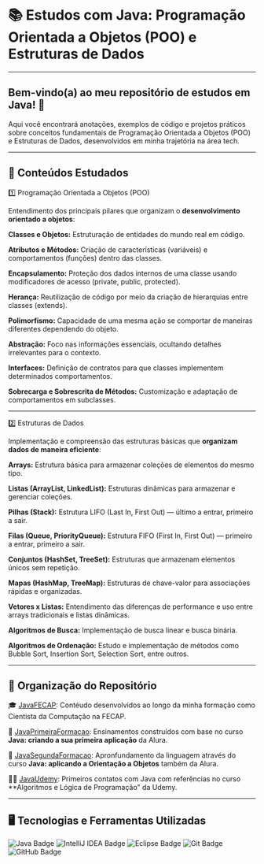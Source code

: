 # 📚 Estudos com Java: Programação Orientada a Objetos (POO) e Estruturas de Dados

---

## Bem-vindo(a) ao meu repositório de estudos em Java! 🚀

Aqui você encontrará anotações, exemplos de código e projetos práticos sobre conceitos fundamentais de Programação Orientada a Objetos (POO) e Estruturas de Dados, desenvolvidos em minha trajetória na área tech. 

---

## 🧠 Conteúdos Estudados

1️⃣ Programação Orientada a Objetos (POO)

Entendimento dos principais pilares que organizam o **desenvolvimento orientado a objetos**:

**Classes e Objetos:** Estruturação de entidades do mundo real em código.

**Atributos e Métodos:** Criação de características (variáveis) e comportamentos (funções) dentro das classes.

**Encapsulamento:** Proteção dos dados internos de uma classe usando modificadores de acesso (private, public, protected).

**Herança:** Reutilização de código por meio da criação de hierarquias entre classes (extends).

**Polimorfismo:** Capacidade de uma mesma ação se comportar de maneiras diferentes dependendo do objeto.

**Abstração:** Foco nas informações essenciais, ocultando detalhes irrelevantes para o contexto.

**Interfaces:** Definição de contratos para que classes implementem determinados comportamentos.

**Sobrecarga e Sobrescrita de Métodos:** Customização e adaptação de comportamentos em subclasses.

---

2️⃣ Estruturas de Dados

Implementação e compreensão das estruturas básicas que **organizam dados de maneira eficiente**:

**Arrays:** Estrutura básica para armazenar coleções de elementos do mesmo tipo.

**Listas (ArrayList, LinkedList):** Estruturas dinâmicas para armazenar e gerenciar coleções.

**Pilhas (Stack):** Estrutura LIFO (Last In, First Out) — último a entrar, primeiro a sair.

**Filas (Queue, PriorityQueue):** Estrutura FIFO (First In, First Out) — primeiro a entrar, primeiro a sair.

**Conjuntos (HashSet, TreeSet):** Estruturas que armazenam elementos únicos sem repetição.

**Mapas (HashMap, TreeMap):** Estruturas de chave-valor para associações rápidas e organizadas.

**Vetores x Listas:** Entendimento das diferenças de performance e uso entre arrays tradicionais e listas dinâmicas.

**Algoritmos de Busca:** Implementação de busca linear e busca binária.

**Algoritmos de Ordenação:** Estudo e implementação de métodos como Bubble Sort, Insertion Sort, Selection Sort, entre outros.

---

## 📁 Organização do Repositório

🎓 [JavaFECAP](./JavaFECAP): Contéudo desenvolvidos ao longo da minha formação como Cientista da Computação na FECAP.

📖 [JavaPrimeiraFormacao](./JavaPrimeiraFormacao): Ensinamentos construídos com base no curso **Java: criando a sua primeira aplicação** da Alura.

📕 [JavaSegundaFormacao](./JavaSegundaFormacao): Apronfundamento da linguagem através do curso **Java: aplicando a Orientação a Objetos** também da Alura.

🧑‍🏫 [JavaUdemy](./JavaUdemy): Primeiros contatos com Java com referências no curso **Algoritmos e Lógica de Programação" da Udemy.

---

## 🖥️ Tecnologias e Ferramentas Utilizadas

<p align="left"> <img src="https://img.shields.io/badge/Java-ED8B00?style=for-the-badge&logo=java&logoColor=white" alt="Java Badge"/> <img src="https://img.shields.io/badge/IntelliJ_IDEA-000000?style=for-the-badge&logo=intellij-idea&logoColor=white" alt="IntelliJ IDEA Badge"/> <img src="https://img.shields.io/badge/Eclipse-2C2255?style=for-the-badge&logo=eclipse&logoColor=white" alt="Eclipse Badge"/> <img src="https://img.shields.io/badge/Git-F05032?style=for-the-badge&logo=git&logoColor=white" alt="Git Badge"/> <img src="https://img.shields.io/badge/GitHub-181717?style=for-the-badge&logo=github&logoColor=white" alt="GitHub Badge"/> </p>
